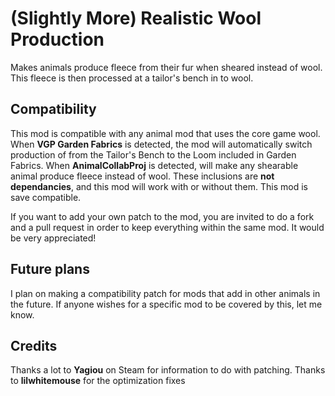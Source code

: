 # **(Slightly More) Realistic Wool Production**
Makes animals produce fleece from their fur when sheared instead of wool. This fleece is then processed at a tailor's bench in to wool.

## **Compatibility**
This mod is compatible with any animal mod that uses the core game wool.
When **VGP Garden Fabrics** is detected, the mod will automatically switch production of from the Tailor's Bench to the Loom included in Garden Fabrics.
When **AnimalCollabProj** is detected, will make any shearable animal produce fleece instead of wool.
These inclusions are **not dependancies**, and this mod will work with or without them.
This mod is save compatible.

If you want to add your own patch to the mod, you are invited to do a fork and a pull request in order to keep everything within the same mod. It would be very appreciated!

## **Future plans**
I plan on making a compatibility patch for mods that add in other animals in the future. If anyone wishes for a specific mod to be covered by this, let me know.

## **Credits**
Thanks a lot to **Yagiou** on Steam for information to do with patching.
Thanks to **lilwhitemouse** for the optimization fixes
